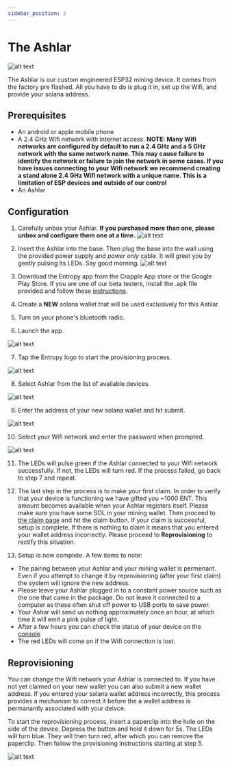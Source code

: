 ```yaml
---
sidebar_position: 2
---
```


# The Ashlar

![alt text](ashlar.jpg)

The Ashlar is our custom engineered ESP32 mining device. It comes from the factory pre flashed. All you have to do is plug it in, set up the Wifi, and provide your solana address.

## Prerequisites
* An android or apple mobile phone
* A 2.4 GHz Wifi network with internet access.
**NOTE: Many Wifi networks are configured by default to run a 2.4 GHz and a 5 GHz network with the same network name. This may cause failure to identify the network or failure to join the network in some cases. If you have issues connecting to your Wifi network we recommend creating a stand alone 2.4 GHz Wifi network with a unique name. This is a limitation of ESP devices and outside of our control**
* An Ashlar

## Configuration

1. Carefully unbox your Ashlar. **If you purchased more than one, please unbox and configure them one at a time.**
![alt text](unbox.jpg)

2. Insert the Ashlar into the base. Then plug the base into the wall using the provided power supply and *power only* cable. It will greet you by gently pulsing its LEDs. Say good morning.
![alt text](setup.jpg)

3. Download the Entropy app from the Crapple App store or the Google Play Store. If you are one of our beta testers, install the .apk file provided and follow these [instructions](https://www.lifewire.com/install-apk-on-android-4177185).

4. Create a **NEW** solana wallet that will be used exclusively for this Ashlar.

5. Turn on your phone's bluetooth radio.

6. Launch the app.

![alt text](app_icon.jpg)

7. Tap the Entropy logo to start the provisioning process.

![alt text](app1.jpg)

8. Select Ashlar from the list of available devices.

![alt text](app2.jpg)

9. Enter the address of your new solana wallet and hit submit.

![alt text](app3.jpg)

10. Select your Wifi network and enter the password when prompted.

![alt text](app4.jpg)

11. The LEDs will pulse green if the Ashlar connected to your Wifi network successfully. If not, the LEDs will turn red. If the process failed, go back to step 7 and repeat.

12. The last step in the process is to make your first claim. In order to verify that your device is functioning we have gifted you ~1000 ENT. This amount becomes available when your Ashlar registers itself. Please make sure you have some SOL in your mining wallet. Then proceed to [the claim page](https://justentropy.lol) and hit the claim button. If your claim is successful, setup is complete. If there is nothing to claim it means that you entered your wallet address incorrectly. Please proceed to **Reprovisioning** to rectify this situation. 

13. Setup is now complete. A few items to note:


* The pairing between your Ashlar and your mining wallet is permenant. Even if you attempt to change it by reprovisioning (after your first claim) the system will ignore the new address. 
* Please leave your Ashlar plugged in to a constant power source such as the one that came in the package. Do not leave it connected to a computer as these often shut off power to USB ports to save power. 
* Your Ashar will send us nothing approximately once an hour, at which time it will emit a pink pulse of light. 
* After a few hours you can check the status of your device on the [console](https://justentropy.lol/console)
* The red LEDs will come on if the Wifi connection is lost.



## Reprovisioning

You can change the Wifi network your Ashlar is connected to. If you have not yet claimed on your new wallet you can also submit a new wallet address. If you entered your solana wallet address incorrectly, this process provides a mechanism to correct it before the a wallet address is permanantly associated with your deivce.

To start the reprovisioning process, insert a paperclip into the hole on the side of the device. Depress the button and hold it down for 5s. The LEDs will turn blue. They will then turn red, after which you can remove the paperclip. Then follow the provisioning instructions starting at step 5.

![alt text](reset.jpg)





